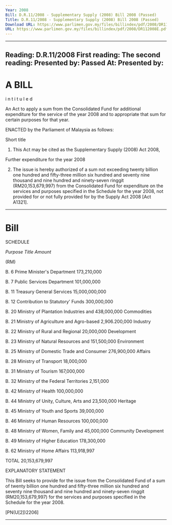 ```yaml
---
Year: 2008
Bill: D.R.11/2008 - Supplementary Supply (2008) Bill 2008 (Passed)
Title: D.R.11/2008 - Supplementary Supply (2008) Bill 2008 (Passed)
Download URL: https://www.parlimen.gov.my/files/billindex/pdf/2008/DR112008E.pdf
URL: https://www.parlimen.gov.my/files/billindex/pdf/2008/DR112008E.pdf
---
```

---
Reading:
D.R.11/2008
First reading:
The second reading:
Presented by:
Passed At:
Presented by:
---

# A BILL

 i n t i t u I e d

 An Act to apply a sum from the Consolidated Fund for additional expenditure for the service of the year 2008 and to appropriate that sum for certain purposes for that year.

 ENACTED by the Parliament of Malaysia as follows:

 Short title

 1. This Act may be cited as the Supplementary Supply (2008) Act 2008,

 Further expenditure for the year 2008

 2. The issue is hereby authorized of a sum not exceeding twenty billion one hundred and fifty-three million six hundred and seventy nine thousand and nine hundred and ninety-seven ringgit (RM20,153,679,997) from the Consolidated Fund for expenditure on the services and purposes specified in the Schedule for the year 2008, not provided for or not fully provided for by the Supply Act 2008 [Act A1321].


-----

# Bill

SCHEDULE

_Purpose_ _Title_ _Amount_

(RM)

B. 6 Prime Minister's Department 173,210,000

B. 7 Public Services Department 101,000,000

B. 11 Treasury General Services 15,000,000,000

B. 12 Contribution to Statutory' Funds 300,000,000

B. 20 Ministry of Plantation Industries and 438,000,000
Commodities

B. 21 Ministry of Agriculture and Agro-based 2,906.200,000
Industry

B. 22 Ministry of Rural and Regional 20,000,000
Development

B. 23 Ministry of Natural Resources and 151,500,000
Environment

B. 25 Ministry of Domestic Trade and Consumer 276,900,000
Affairs

B. 28 Ministry of Transport 18,000,000

B. 31 Ministry of Tourism 167,000,000

B. 32 Ministry of the Federal Territories 2,151,000

B. 42 Ministry of Health 100,000,000

B. 44 Ministry of Unity, Culture, Arts and 23,500,000
Heritage

B. 45 Ministry of Youth and Sports 39,000,000

B. 46 Ministry of Human Resources 100,000,000

B. 48 Ministry of Women, Family and 45,000,000
Community Development

B. 49 Ministry of Higher Education 178,300,000

B. 62 Ministry of Home Affairs 113,918,997

TOTAL 20,153,679,997


EXPLANATORY STATEMENT

This Bill seeks to provide for the issue from the Consolidated Fund of a sum
of twenty billion one hundred and fifty-three million six hundred and seventy
nine thousand and nine hundred and ninety-seven ringgit (RM20,153,679,997)
for the services and purposes specified in the Schedule for the year 2008.

[PN(U[2])2206]


-----

